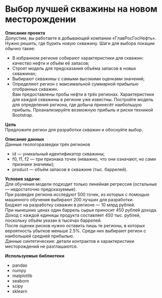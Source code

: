 # Выбор лучшей скважины на новом месторождении
**Описание проекта**\
Допустим, вы работаете в добывающей компании «ГлавРосГосНефть». Нужно решить, где бурить новую скважину.
Шаги для выбора локации обычно такие:
* В избранном регионе собирают характеристики для скважин: качество нефти и объём её запасов;
* Строят модель для предсказания объёма запасов в новых скважинах;
* Выбирают скважины с самыми высокими оценками значений;
* Определяют регион с максимальной суммарной прибылью отобранных скважин.\
Вам предоставлены пробы нефти в трёх регионах. Характеристики для каждой скважины в регионе уже известны. Постройте модель для определения региона, где добыча принесёт наибольшую прибыль. Проанализируйте возможную прибыль и риски техникой Bootstrap.

**Цель**\
Предложите регион для разработки скважин и обоснуйте выбор.

**Описание данных**\
Данные геологоразведки трёх регионов
* id — уникальный идентификатор скважины;
* f0, f1, f2 — три признака точек (неважно, что они означают, но сами признаки значимы);
* product — объём запасов в скважине (тыс. баррелей).

**Условия задачи:**\
Для обучения модели подходит только линейная регрессия (остальные — недостаточно предсказуемые).\
При разведке региона исследуют 500 точек, из которых с помощью машинного обучения выбирают 200 лучших для разработки.\
Бюджет на разработку скважин в регионе — 10 млрд рублей.\
При нынешних ценах один баррель сырья приносит 450 рублей дохода. Доход с каждой единицы продукта составляет 450 тыс. рублей, поскольку объём указан в тысячах баррелей.\
После оценки рисков нужно оставить лишь те регионы, в которых вероятность убытков меньше 2.5%. Среди них выбирают регион с наибольшей средней прибылью.\
Данные синтетические: детали контрактов и характеристики месторождений не разглашаются.

**Используемые библиотеки**
* pandas
* numpy
* matplotlib
* seaborn
* scipy
* sklearn
